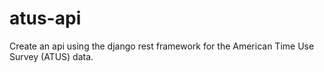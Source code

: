 # atus-api
Create an api using the django rest framework for the American Time Use Survey (ATUS) data.
